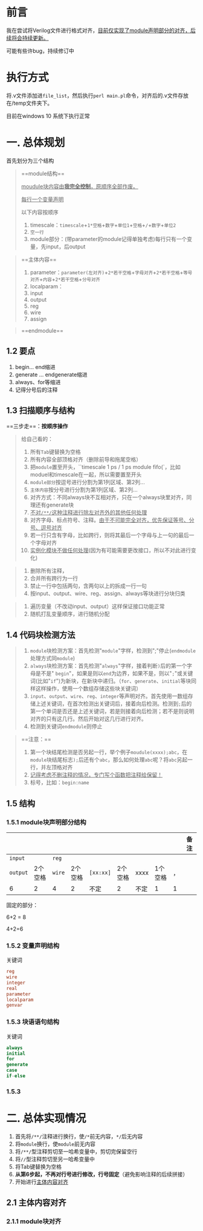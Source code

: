 # 前言

我在尝试将Verilog文件进行格式对齐，<u>目前仅实现了module声明部分的对齐，后续将会持续更新。</u>

可能有些许bug，持续修订中

# 执行方式

将.v文件添加进`file_list`，然后执行`perl main.pl`命令，对齐后的.v文件存放在/temp文件夹下。

目前在windows 10 系统下执行正常

# 一. 总体规划

首先划分为三个结构

>==module结构==
>
><u>moudule块内容由**我完全控制**，原顺序全部作废。</u>
>
><u>每行一个变量声明</u>
>
>以下内容按顺序
>
>1. timescale：`timescale`+`1*空格`+`数字`+`单位1`+`空格`+`/`+`数字`+`单位2`
>2. `空一行`
>3. module部分：(带parameter的module记得单独考虑)每行只有一个变量，先input，后output

> ==主体内容==
>
> 1. parameter：`parameter(左对齐)`+`2*若干空格`+`字母对齐`+`2*若干空格`+`等号对齐`+`内容`+`2*若干空格`+`分号对齐`
> 2. localparam：
> 3. input
> 4. output
> 5. reg
> 6. wire
> 7. assign

> ==endmodule==

## 1.2 要点

1. begin... end缩进
2. generate ... endgenerate缩进
3. always、for等缩进
4. 记得分号后的注释

## 1.3 扫描顺序与结构

==三步走==：**按顺序操作**

> 给自己看的：
>
> 1. 所有`Tab`键替换为空格
> 2. 所有内容全部顶格对齐（删除前导和拖尾空格）
> 3. 把`module`置至开头，``timescale 1 ps / 1 ps module fifo(`，比如moduel和timescale在一起，所以需要置至开头
> 4. `module部分`按逗号进行分割为第1列区域、第2列...
> 5. `主体内容`按分号进行分割为第1列区域、第2列...
> 6. 对齐方式：不同always块不互相对齐，只在一个always块里对齐，同理还有generate块
> 7. <u>不对`/**/`这种注释进行除左对齐外的其他任何处理</u>
> 8. 对齐字母、标点符号、注释。<u>由于不可能完全对齐，优先保证等号、分号、逗号对齐</u>
> 9. 若一行只含有字母，比如跨行，则将其最后一个字母与上一句的最后一个字母对齐
> 10. <u>实例化模块不做任何处理</u>(因为有可能需要更改接口，所以不对此进行变化)

>1. 删除所有注释，
>2. 合并所有跨行为一行
>3. 禁止一行中包括两句，含两句以上的拆成一行一句
>4. 按input、output、wire、reg、assign、always等块进行分块归类

>1. 遍历变量（不改动input、output）这样保证接口功能正常
>2. 随机打乱变量顺序，进行随机分配

## 1.4 代码块检测方法

> 1. `module`块检测方案：首先检测"`module`"字样，检测到";"停止(`endmodule`处理方式同`module`)
> 2. `always`块检测方案：首先检测"`always`"字样，接着判断`)`后的第一个字母是不是" `begin`"，如果是则以`end`为边界，如果不是，则以"`;`"或关键词(比如"`if`")为新块，在新块中递归。（`for`、`generate`、`initial`等块同样这样操作，使用一个数组存储这些块关键词）
> 3. `input`、`output`、`wire`、`reg`、`integer`等声明对齐。首先使用一数组存储上述关键词，在首次检测出关键词后，接着向后检测。检测到`;`后的第一个单词是否还是上述关键词，若是则接着向后检测；若不是则说明对齐的只有这几行。然后开始对这几行进行对齐。
> 4. 检测到关键词`endmodule`则停止

> ==注意：==
>
> 1. 第一个块结尾检测是否另起一行，举个例子`moudule(xxxx);abc`，在`module`块结尾标志`);`后还有个`abc`，那么如何处理`abc`呢？将`abc`另起一行，并左顶格对齐
> 1. <u>记得考虑不删注释的情况，专门写个函数把注释给保留！</u>
> 1. 标号，比如：`begin:name`

## 1.5 结构

### 1.5.1 module块声明部分结构

|          |         |        |         |           |         |      |         |      | 备注 |
| -------- | ------- | ------ | ------- | --------- | ------- | ---- | ------- | ---- | ---- |
| `input`  |         | `reg`  |         |           |         |      |         |      |      |
| `output` | 2个空格 | `wire` | 2个空格 | `[xx:xx]` | 2个空格 | xxxx | 1个空格 | ，   |      |
| 6        | 2       | 4      | 2       | 不定      | 2       | 不定 | 1       | 1    |      |

固定的部分：

6+2 = 8

4+2=6  

### 1.5.2 变量声明结构

关键词

```verilog
reg
wire
integer
real
parameter
localparam
genvar
```



### 1.5.3 块语语句结构

关键词

```verilog
always
initial
for
generate
case
if-else
```

### 1.5.3 



# 二. 总体实现情况

1. 首先将`/**/`注释进行换行，使`/*`前无内容，`*/`后无内容
2. 将`module`换行，使`module`前无内容
3. 将`/**/`型注释剪切至一哈希变量中，剪切完保留空行
4. 将`//`型注释剪切至另一哈希变量中
5. 将Tab键替换为空格
6. **从第6步起，不再对行号进行修改，行号固定**（避免影响注释的后续拼接）
7. 开始进行<u>主体内容对齐</u>

## 2.1 主体内容对齐

### 2.1.1 module块对齐



